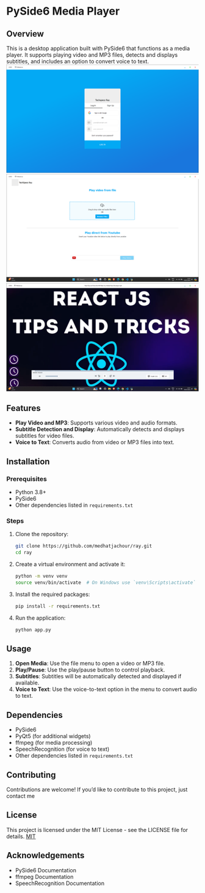 # PySide6 Media Player
## Overview
This is a desktop application built with PySide6 that functions as a media player. It supports playing video and MP3 files, detects and displays subtitles, and includes an option to convert voice to text.
![alt text](https://github.com/medhatjachour/Ray/blob/main/sample/im1.png?raw=true)
![alt text](https://github.com/medhatjachour/Ray/blob/main/sample/im2.png?raw=true)
![alt text](https://github.com/medhatjachour/Ray/blob/main/sample/im3.png?raw=true)
## Features
- **Play Video and MP3**: Supports various video and audio formats.
- **Subtitle Detection and Display**: Automatically detects and displays subtitles for video files.
- **Voice to Text**: Converts audio from video or MP3 files into text.

## Installation

### Prerequisites
- Python 3.8+
- PySide6
- Other dependencies listed in `requirements.txt`

### Steps
1. Clone the repository:
    ```bash
    git clone https://github.com/medhatjachour/ray.git
    cd ray
    ```

2. Create a virtual environment and activate it:
    ```bash
    python -m venv venv
    source venv/bin/activate  # On Windows use `venv\Scripts\activate`
    ```

3. Install the required packages:
    ```bash
    pip install -r requirements.txt
    ```

4. Run the application:
    ```bash
    python app.py
    ```

## Usage
1. **Open Media**: Use the file menu to open a video or MP3 file.
2. **Play/Pause**: Use the play/pause button to control playback.
3. **Subtitles**: Subtitles will be automatically detected and displayed if available.
4. **Voice to Text**: Use the voice-to-text option in the menu to convert audio to text.

## Dependencies
- PySide6
- PyQt5 (for additional widgets)
- ffmpeg (for media processing)
- SpeechRecognition (for voice to text)
- Other dependencies listed in `requirements.txt`

## Contributing
Contributions are welcome! If you’d like to contribute to this project, just contact me

## License
This project is licensed under the MIT License - see the LICENSE file for details.
[MIT](https://choosealicense.com/licenses/mit/)

## Acknowledgements
- PySide6 Documentation
- ffmpeg Documentation
- SpeechRecognition Documentation